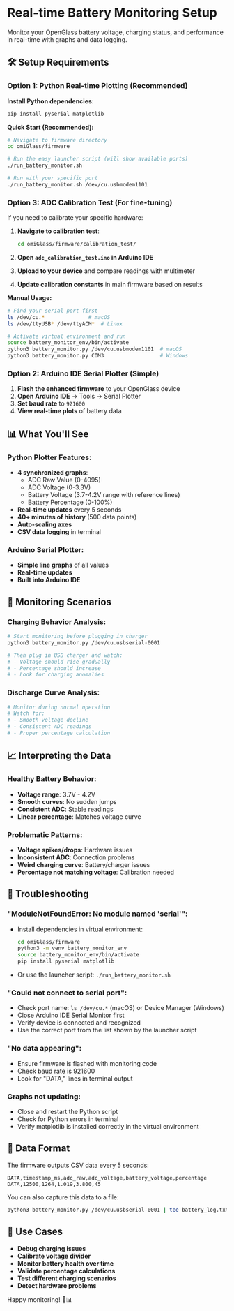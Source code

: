 # Real-time Battery Monitoring Setup

Monitor your OpenGlass battery voltage, charging status, and performance in real-time with graphs and data logging.

## 🛠 Setup Requirements

### Option 1: Python Real-time Plotting (Recommended)

**Install Python dependencies:**
```bash
pip install pyserial matplotlib
```

**Quick Start (Recommended):**
```bash
# Navigate to firmware directory
cd omiGlass/firmware

# Run the easy launcher script (will show available ports)
./run_battery_monitor.sh

# Run with your specific port
./run_battery_monitor.sh /dev/cu.usbmodem1101
```

### Option 3: ADC Calibration Test (For fine-tuning)

If you need to calibrate your specific hardware:

1. **Navigate to calibration test**:
   ```bash
   cd omiGlass/firmware/calibration_test/
   ```

2. **Open `adc_calibration_test.ino` in Arduino IDE**

3. **Upload to your device** and compare readings with multimeter

4. **Update calibration constants** in main firmware based on results

**Manual Usage:**
```bash
# Find your serial port first
ls /dev/cu.*              # macOS
ls /dev/ttyUSB* /dev/ttyACM*  # Linux

# Activate virtual environment and run
source battery_monitor_env/bin/activate
python3 battery_monitor.py /dev/cu.usbmodem1101  # macOS
python3 battery_monitor.py COM3                  # Windows
```

### Option 2: Arduino IDE Serial Plotter (Simple)

1. **Flash the enhanced firmware** to your OpenGlass device
2. **Open Arduino IDE** → Tools → Serial Plotter
3. **Set baud rate** to `921600`
4. **View real-time plots** of battery data

## 📊 What You'll See

### Python Plotter Features:
- **4 synchronized graphs**:
  - ADC Raw Value (0-4095)
  - ADC Voltage (0-3.3V)
  - Battery Voltage (3.7-4.2V range with reference lines)
  - Battery Percentage (0-100%)
- **Real-time updates** every 5 seconds
- **40+ minutes of history** (500 data points)
- **Auto-scaling axes**
- **CSV data logging** in terminal

### Arduino Serial Plotter:
- **Simple line graphs** of all values
- **Real-time updates**
- **Built into Arduino IDE**

## 🔋 Monitoring Scenarios

### Charging Behavior Analysis:
```bash
# Start monitoring before plugging in charger
python3 battery_monitor.py /dev/cu.usbserial-0001

# Then plug in USB charger and watch:
# - Voltage should rise gradually
# - Percentage should increase
# - Look for charging anomalies
```

### Discharge Curve Analysis:
```bash
# Monitor during normal operation
# Watch for:
# - Smooth voltage decline
# - Consistent ADC readings
# - Proper percentage calculation
```

## 📈 Interpreting the Data

### Healthy Battery Behavior:
- **Voltage range**: 3.7V - 4.2V
- **Smooth curves**: No sudden jumps
- **Consistent ADC**: Stable readings
- **Linear percentage**: Matches voltage curve

### Problematic Patterns:
- **Voltage spikes/drops**: Hardware issues
- **Inconsistent ADC**: Connection problems
- **Weird charging curve**: Battery/charger issues
- **Percentage not matching voltage**: Calibration needed

## 🔧 Troubleshooting

### "ModuleNotFoundError: No module named 'serial'":
- Install dependencies in virtual environment:
  ```bash
  cd omiGlass/firmware
  python3 -m venv battery_monitor_env
  source battery_monitor_env/bin/activate
  pip install pyserial matplotlib
  ```
- Or use the launcher script: `./run_battery_monitor.sh`

### "Could not connect to serial port":
- Check port name: `ls /dev/cu.*` (macOS) or Device Manager (Windows)
- Close Arduino IDE Serial Monitor first
- Verify device is connected and recognized
- Use the correct port from the list shown by the launcher script

### "No data appearing":
- Ensure firmware is flashed with monitoring code
- Check baud rate is 921600
- Look for "DATA," lines in terminal output

### Graphs not updating:
- Close and restart the Python script
- Check for Python errors in terminal
- Verify matplotlib is installed correctly in the virtual environment

## 📝 Data Format

The firmware outputs CSV data every 5 seconds:
```
DATA,timestamp_ms,adc_raw,adc_voltage,battery_voltage,percentage
DATA,12500,1264,1.019,3.800,45
```

You can also capture this data to a file:
```bash
python3 battery_monitor.py /dev/cu.usbserial-0001 | tee battery_log.txt
```

## 🎯 Use Cases

- **Debug charging issues**
- **Calibrate voltage divider**
- **Monitor battery health over time**
- **Validate percentage calculations**
- **Test different charging scenarios**
- **Detect hardware problems**

Happy monitoring! 🔋📊 